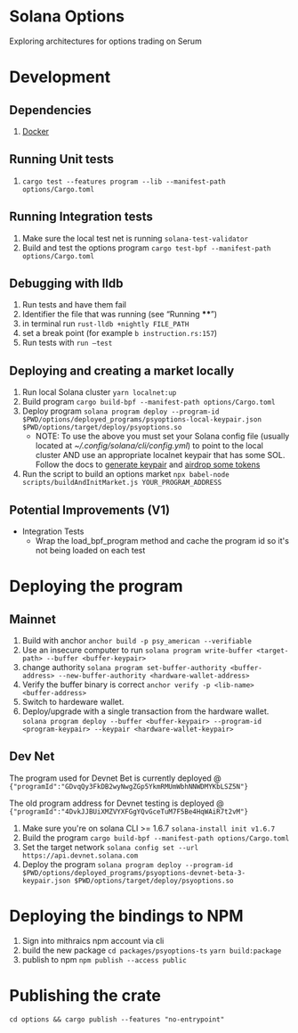 # Solana Options

Exploring architectures for options trading on Serum

# Development

## Dependencies

1. [Docker](https://docs.docker.com/get-docker/)

## Running Unit tests

1. `cargo test --features program --lib --manifest-path options/Cargo.toml`

## Running Integration tests

1. Make sure the local test net is running `solana-test-validator`
2. Build and test the options program `cargo test-bpf --manifest-path options/Cargo.toml`

## Debugging with lldb

1. Run tests and have them fail
2. Identifier the file that was running (see “Running **\*\***”)
3. in terminal run `rust-lldb +nightly FILE_PATH`
4. set a break point (for example `b instruction.rs:157`)
5. Run tests with `run —test`

## Deploying and creating a market locally

1. Run local Solana cluster `yarn localnet:up`
2. Build program `cargo build-bpf --manifest-path options/Cargo.toml`
3. Deploy program `solana program deploy --program-id $PWD/options/deployed_programs/psyoptions-local-keypair.json $PWD/options/target/deploy/psyoptions.so`
   - NOTE: To use the above you must set your Solana config file (usually located at _~/.config/solana/cli/config.yml_) to point to the local cluster AND use an appropriate localnet keypair that has some SOL. Follow the docs to [generate keypair](https://docs.solana.com/wallet-guide/file-system-wallet#generate-a-file-system-wallet-keypair) and [airdrop some tokens](https://docs.solana.com/cli/transfer-tokens#airdrop-some-tokens-to-get-started)
4. Run the script to build an options market `npx babel-node scripts/buildAndInitMarket.js YOUR_PROGRAM_ADDRESS`

## Potential Improvements (V1)

- Integration Tests
  - Wrap the load_bpf_program method and cache the program id so it's not being loaded on each test

# Deploying the program

## Mainnet

1. Build with anchor `anchor build -p psy_american --verifiable`
2. Use an insecure computer to run `solana program write-buffer <target-path> --buffer <buffer-keypair>`
3. change authority `solana program set-buffer-authority <buffer-address> --new-buffer-authority <hardware-wallet-address>`
4. Verify the buffer binary is correct `anchor verify -p <lib-name> <buffer-address>`
5. Switch to hardeware wallet.
6. Deploy/upgrade with a single transaction from the hardware wallet. `solana program deploy --buffer <buffer-keypair> --program-id <program-keypair> --keypair <hardware-wallet-keypair>`

## Dev Net

The program used for Devnet Bet is currently deployed @ `{"programId":"GDvqQy3FkDB2wyNwgZGp5YkmRMUmWbhNNWDMYKbLSZ5N"}`

The old program address for Devnet testing is deployed @ `{"programId":"4DvkJJBUiXMZVYXFGgYQvGceTuM7F5Be4HqWAiR7t2vM"}`

1. Make sure you're on solana CLI >= 1.6.7 `solana-install init v1.6.7`
2. Build the program `cargo build-bpf --manifest-path options/Cargo.toml`
3. Set the target network `solana config set --url https://api.devnet.solana.com`
4. Deploy the program `solana program deploy --program-id $PWD/options/deployed_programs/psyoptions-devnet-beta-3-keypair.json $PWD/options/target/deploy/psyoptions.so`

# Deploying the bindings to NPM

1. Sign into mithraics npm account via cli
2. build the new package `cd packages/psyoptions-ts` `yarn build:package`
3. publish to npm `npm publish --access public`

# Publishing the crate

`cd options && cargo publish --features "no-entrypoint"`
